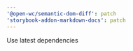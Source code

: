 ```yaml
---
'@open-wc/semantic-dom-diff': patch
'storybook-addon-markdown-docs': patch
---
```


Use latest dependencies
